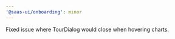 ```yaml
---
'@saas-ui/onboarding': minor
---
```


Fixed issue where TourDialog would close when hovering charts.
